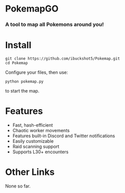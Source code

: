 # PokemapGO
### A tool to map all Pokemons around you!

Install
======
```
git clone https://github.com/ibuckshot5/Pokemap.git
cd Pokemap
```
Configure your files, then use:
```
python pokemap.py
```
to start the map.



Features
======
* Fast, hash-efficient
* Chaotic worker movements
* Features built-in Discord and Twitter notifications
* Easily customizable
* Raid scanning support
* Supports L30+ encounters

Other Links
======
None so far.
